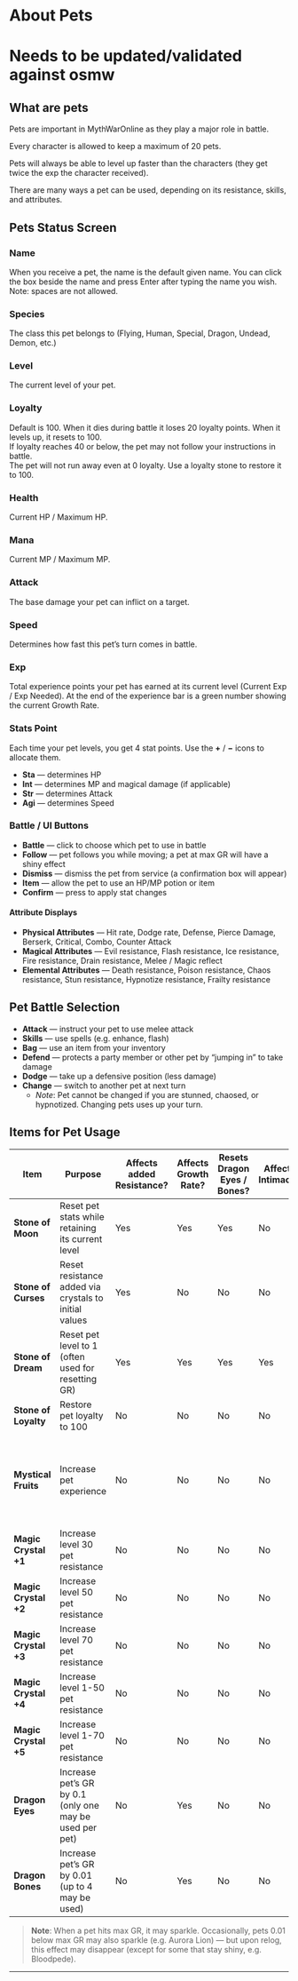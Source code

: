 # About Pets

# Needs to be updated/validated against osmw


## What are pets

Pets are important in MythWarOnline as they play a major role in battle.

Every character is allowed to keep a maximum of 20 pets.

Pets will always be able to level up faster than the characters (they get twice the exp the character received).

There are many ways a pet can be used, depending on its resistance, skills, and attributes.

## Pets Status Screen

### Name  
When you receive a pet, the name is the default given name. You can click the box beside the name and press Enter after typing the name you wish. Note: spaces are not allowed.

### Species  
The class this pet belongs to (Flying, Human, Special, Dragon, Undead, Demon, etc.)

### Level  
The current level of your pet.

### Loyalty  
Default is 100. When it dies during battle it loses 20 loyalty points. When it levels up, it resets to 100.  
If loyalty reaches 40 or below, the pet may not follow your instructions in battle.  
The pet will not run away even at 0 loyalty. Use a loyalty stone to restore it to 100.

### Health  
Current HP / Maximum HP.

### Mana  
Current MP / Maximum MP.

### Attack  
The base damage your pet can inflict on a target.

### Speed  
Determines how fast this pet’s turn comes in battle.

### Exp  
Total experience points your pet has earned at its current level (Current Exp / Exp Needed). At the end of the experience bar is a green number showing the current Growth Rate.

### Stats Point  
Each time your pet levels, you get 4 stat points. Use the **+** / **−** icons to allocate them.

- **Sta** — determines HP  
- **Int** — determines MP and magical damage (if applicable)  
- **Str** — determines Attack  
- **Agi** — determines Speed  

### Battle / UI Buttons

- **Battle** — click to choose which pet to use in battle  
- **Follow** — pet follows you while moving; a pet at max GR will have a shiny effect  
- **Dismiss** — dismiss the pet from service (a confirmation box will appear)  
- **Item** — allow the pet to use an HP/MP potion or item  
- **Confirm** — press to apply stat changes  

#### Attribute Displays

- **Physical Attributes** — Hit rate, Dodge rate, Defense, Pierce Damage, Berserk, Critical, Combo, Counter Attack  
- **Magical Attributes** — Evil resistance, Flash resistance, Ice resistance, Fire resistance, Drain resistance, Melee / Magic reflect  
- **Elemental Attributes** — Death resistance, Poison resistance, Chaos resistance, Stun resistance, Hypnotize resistance, Frailty resistance  

## Pet Battle Selection

- **Attack** — instruct your pet to use melee attack  
- **Skills** — use spells (e.g. enhance, flash)  
- **Bag** — use an item from your inventory  
- **Defend** — protects a party member or other pet by “jumping in” to take damage  
- **Dodge** — take up a defensive position (less damage)  
- **Change** — switch to another pet at next turn  
  - *Note*: Pet cannot be changed if you are stunned, chaosed, or hypnotized. Changing pets uses up your turn.

## Items for Pet Usage

| Item                 | Purpose                                                 | Affects added Resistance? | Affects Growth Rate? | Resets Dragon Eyes / Bones? | Affects Intimacy? | Source                                                   |
| -------------------- | ------------------------------------------------------- | ------------------------- | -------------------- | --------------------------- | ----------------- | -------------------------------------------------------- |
| **Stone of Moon**    | Reset pet stats while retaining its current level       | Yes                       | Yes                  | Yes                         | No                | Events / Item Mall / Lost Space                          |
| **Stone of Curses**  | Reset resistance added via crystals to initial values   | Yes                       | No                   | No                          | No                | Item Mall                                                |
| **Stone of Dream**   | Reset pet level to 1 (often used for resetting GR)      | Yes                       | Yes                  | Yes                         | Yes               | Item Mall                                                |
| **Stone of Loyalty** | Restore pet loyalty to 100                              | No                        | No                   | No                          | No                | Groceror                                                 |
| **Mystical Fruits**  | Increase pet experience                                 | No                        | No                   | No                          | No                | Battle Chests / Hellion Quest / Nelson Quest / Guild War |
| **Magic Crystal +1** | Increase level 30 pet resistance                        | No                        | No                   | No                          | No                | Spirit / Crystal Seller                                  |
| **Magic Crystal +2** | Increase level 50 pet resistance                        | No                        | No                   | No                          | No                | Spirit / Crystal Seller                                  |
| **Magic Crystal +3** | Increase level 70 pet resistance                        | No                        | No                   | No                          | No                | Spirit / Crystal Seller                                  |
| **Magic Crystal +4** | Increase level 1-50 pet resistance                      | No                        | No                   | No                          | No                | Spirit / Crystal Seller                                  |
| **Magic Crystal +5** | Increase level 1-70 pet resistance                      | No                        | No                   | No                          | No                | Spirit / Crystal Seller                                  |
| **Dragon Eyes**      | Increase pet’s GR by 0.1 (only one may be used per pet) | No                        | Yes                  | No                          | No                | Item Mall / Events                                       |
| **Dragon Bones**     | Increase pet’s GR by 0.01 (up to 4 may be used)         | No                        | Yes                  | No                          | No                | Item Mall / Events                                       |

> **Note**: When a pet hits max GR, it may sparkle. Occasionally, pets 0.01 below max GR may also sparkle (e.g. Aurora Lion) — but upon relog, this effect may disappear (except for some that stay shiny, e.g. Bloodpede).

---
